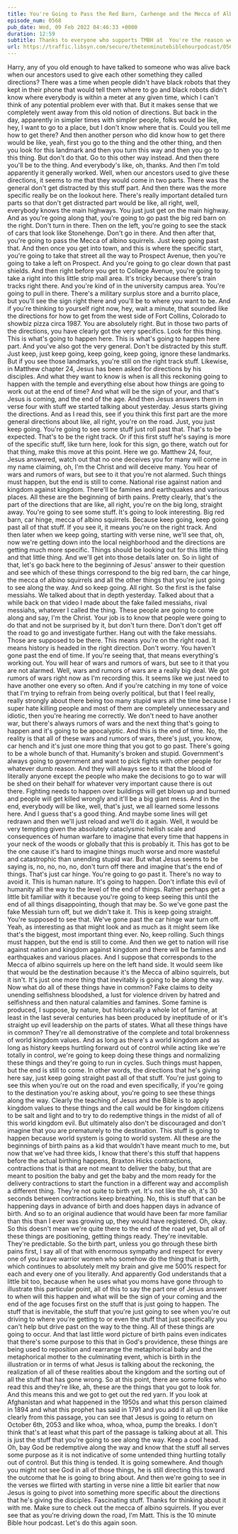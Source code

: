 ```yaml
---
title: You're Going to Pass the Red Barn, Carhenge and the Mecca of Albino Squirrels
episode_num: 0568
pub_date: Wed, 09 Feb 2022 04:46:33 +0000
duration: 12:59
subtitle: Thanks to everyone who supports TMBH at  You're the reason we can all do this together!  Music written and performed by .
url: https://traffic.libsyn.com/secure/thetenminutebiblehourpodcast/0568_-_Youre_Going_to_Pass_the_Red_Barn_Carhenge_and_the_Mecca_of_Albino_Squirrels.mp3
---
```


 Harry, any of you old enough to have talked to someone who was alive back when our ancestors used to give each other something they called directions? There was a time when people didn't have black robots that they kept in their phone that would tell them where to go and black robots didn't know where everybody is within a meter at any given time, which I can't think of any potential problem ever with that. But it makes sense that we completely went away from this old notion of directions. But back in the day, apparently in simpler times with simpler people, folks would be like, hey, I want to go to a place, but I don't know where that is. Could you tell me how to get there? And then another person who did know how to get there would be like, yeah, first you go to the thing and the other thing, and then you look for this landmark and then you turn this way and then you go to this thing. But don't do that. Go to this other way instead. And then there you'll be to the thing. And everybody's like, oh, thanks. And then I'm told apparently it generally worked. Well, when our ancestors used to give these directions, it seems to me that they would come in two parts. There was the general don't get distracted by this stuff part. And then there was the more specific really be on the lookout here. There's really important detailed turn parts so that don't get distracted part would be like, all right, well, everybody knows the main highways. You just just get on the main highway. And as you're going along that, you're going to go past the big red barn on the right. Don't turn in there. Then on the left, you're going to see the stack of cars that look like Stonehenge. Don't go in there. And then after that, you're going to pass the Mecca of albino squirrels. Just keep going past that. And then once you get into town, and this is where the specific start, you're going to take that street all the way to Prospect Avenue, then you're going to take a left on Prospect. And you're going to go clear down that past shields. And then right before you get to College Avenue, you're going to take a right into this little strip mall area. It's tricky because there's train tracks right there. And you're kind of in the university campus area. You're going to pull in there. There's a military surplus store and a burrito place, but you'll see the sign right there and you'll be to where you want to be. And if you're thinking to yourself right now, hey, wait a minute, that sounded like the directions for how to get from the west side of Fort Collins, Colorado to showbiz pizza circa 1987. You are absolutely right. But in those two parts of the directions, you have clearly got the very specifics. Look for this thing. This is what's going to happen here. This is what's going to happen here part. And you've also got the very general. Don't be distracted by this stuff. Just keep, just keep going, keep going, keep going, ignore these landmarks. But if you see those landmarks, you're still on the right track stuff. Likewise, in Matthew chapter 24, Jesus has been asked for directions by his disciples. And what they want to know is when is all this reckoning going to happen with the temple and everything else about how things are going to work out at the end of time? And what will be the sign of your, and that's Jesus is coming, and the end of the age. And then Jesus answers them in verse four with stuff we started talking about yesterday. Jesus starts giving the directions. And as I read this, see if you think this first part are the more general directions about like, all right, you're on the road. Just, you just keep going. You're going to see some stuff just roll past that. That's to be expected. That's to be the right track. Or if this first stuff he's saying is more of the specific stuff, like turn here, look for this sign, go there, watch out for that thing, make this move at this point. Here we go. Matthew 24, four, Jesus answered, watch out that no one deceives you for many will come in my name claiming, oh, I'm the Christ and will deceive many. You hear of wars and rumors of wars, but see to it that you're not alarmed. Such things must happen, but the end is still to come. National rise against nation and kingdom against kingdom. There'll be famines and earthquakes and various places. All these are the beginning of birth pains. Pretty clearly, that's the part of the directions that are like, all right, you're on the big long, straight away. You're going to see some stuff. It's going to look interesting. Big red barn, car hinge, mecca of albino squirrels. Because keep going, keep going past all of that stuff. If you see it, it means you're on the right track. And then later when we keep going, starting with verse nine, we'll see that, oh, now we're getting down into the local neighborhood and the directions are getting much more specific. Things should be looking out for this little thing and that little thing. And we'll get into those details later on. So in light of that, let's go back here to the beginning of Jesus' answer to their question and see which of these things correspond to the big red barn, the car hinge, the mecca of albino squirrels and all the other things that you're just going to see along the way. And so keep going. All right. So the first is the false messiahs. We talked about that in depth yesterday. Talked about that a while back on that video I made about the fake failed messiahs, rival messiahs, whatever I called the thing. These people are going to come along and say, I'm the Christ. Your job is to know that people were going to do that and not be surprised by it, but don't turn there. Don't don't get off the road to go and investigate further. Hang out with the fake messiahs. Those are supposed to be there. This means you're on the right road. It means history is headed in the right direction. Don't worry. You haven't gone past the end of time. If you're seeing that, that means everything's working out. You will hear of wars and rumors of wars, but see to it that you are not alarmed. Well, wars and rumors of wars are a really big deal. We got rumors of wars right now as I'm recording this. It seems like we just need to have another one every so often. And if you're catching in my tone of voice that I'm trying to refrain from being overly political, but that I feel really, really strongly about there being too many stupid wars all the time because I super hate killing people and most of them are completely unnecessary and idiotic, then you're hearing me correctly. We don't need to have another war, but there's always rumors of wars and the next thing that's going to happen and it's going to be apocalyptic. And this is the end of time. No, the reality is that all of these wars and rumors of wars, there's just, you know, car hench and it's just one more thing that you got to go past. There's going to be a whole bunch of that. Humanity's broken and stupid. Government's always going to government and want to pick fights with other people for whatever dumb reason. And they will always see to it that the blood of literally anyone except the people who make the decisions to go to war will be shed on their behalf for whatever very important cause there is out there. Fighting needs to happen over buildings will get blown up and burned and people will get killed wrongly and it'll be a big giant mess. And in the end, everybody will be like, well, that's just, we all learned some lessons here. And I guess that's a good thing. And maybe some lines will get redrawn and then we'll just reload and we'll do it again. Well, it would be very tempting given the absolutely cataclysmic hellish scale and consequences of human warfare to imagine that every time that happens in your neck of the woods or globally that this is probably it. This has got to be the one cause it's hard to imagine things much worse and more wasteful and catastrophic than unending stupid war. But what Jesus seems to be saying is, no, no, no, no, don't turn off there and imagine that's the end of things. That's just car hinge. You're going to go past it. There's no way to avoid it. This is human nature. It's going to happen. Don't inflate this evil of humanity all the way to the level of the end of things. Rather perhaps get a little bit familiar with it because you're going to keep seeing this until the end of all things disappointing, though that may be. So we've gone past the fake Messiah turn off, but we didn't take it. This is keep going straight. You're supposed to see that. We've gone past the car hinge war turn off. Yeah, as interesting as that might look and as much as it might seem like that's the biggest, most important thing ever. No, keep rolling. Such things must happen, but the end is still to come. And then we get to nation will rise against nation and kingdom against kingdom and there will be famines and earthquakes and various places. And I suppose that corresponds to the Mecca of albino squirrels up here on the left hand side. It would seem like that would be the destination because it's the Mecca of albino squirrels, but it isn't. It's just one more thing that inevitably is going to be along the way. Now what do all of these things have in common? Fake claims to deity unending selfishness bloodshed, a lust for violence driven by hatred and selfishness and then natural calamities and famines. Some famine is produced, I suppose, by nature, but historically a whole lot of famine, at least in the last several centuries has been produced by ineptitude of or it's straight up evil leadership on the parts of states. What all these things have in common? They're all demonstrative of the complete and total brokenness of world kingdom values. And as long as there's a world kingdom and as long as history keeps hurtling forward out of control while acting like we're totally in control, we're going to keep doing these things and normalizing these things and they're going to run in cycles. Such things must happen, but the end is still to come. In other words, the directions that he's giving here say, just keep going straight past all of that stuff. You're just going to see this when you're out on the road and even specifically, if you're going to the destination you're asking about, you're going to see these things along the way. Clearly the teaching of Jesus and the Bible is to apply kingdom values to these things and the call would be for kingdom citizens to be salt and light and to try to do redemptive things in the midst of all of this world kingdom evil. But ultimately also don't be discouraged and don't imagine that you are prematurely to the destination. This stuff is going to happen because world system is going to world system. All these are the beginnings of birth pains as a kid that wouldn't have meant much to me, but now that we've had three kids, I know that there's this stuff that happens before the actual birthing happens, Braxton Hicks contractions, contractions that is that are not meant to deliver the baby, but that are meant to position the baby and get the baby and the mom ready for the delivery contractions to start the function in a different way and accomplish a different thing. They're not quite to birth yet. It's not like the oh, it's 30 seconds between contractions keep breathing. No, this is stuff that can be happening days in advance of birth and does happen days in advance of birth. And so to an original audience that would have been far more familiar than this than I ever was growing up, they would have registered. Oh, okay. So this doesn't mean we're quite there to the end of the road yet, but all of these things are positioning, getting things ready. They're inevitable. They're predictable. So the birth part, unless you go through these birth pains first, I say all of that with enormous sympathy and respect for every one of you brave warrior women who somehow do the thing that is birth, which continues to absolutely melt my brain and give me 500% respect for each and every one of you literally. And apparently God understands that a little bit too, because when he uses what you moms have gone through to illustrate this particular point, all of this to say the part one of Jesus answer to when will this happen and what will be the sign of your coming and the end of the age focuses first on the stuff that is just going to happen. The stuff that is inevitable, the stuff that you're just going to see when you're out driving to where you're getting to or even the stuff that just specifically you can't help but drive past on the way to the thing. All of these things are going to occur. And that last little word picture of birth pains even indicates that there's some purpose to this that in God's providence, these things are being used to reposition and rearrange the metaphorical baby and the metaphorical mother to the culminating event, which is birth in the illustration or in terms of what Jesus is talking about the reckoning, the realization of all of these realities about the kingdom and the sorting out of all the stuff that has gone wrong. So at this point, there are some folks who read this and they're like, ah, these are the things that you got to look for. And this means this and we got to get out the red yarn. If you look at Afghanistan and what happened in the 1950s and what this person claimed in 1894 and what this prophet has said in 1791 and you add it all up then like clearly from this passage, you can see that Jesus is going to return on October 6th, 2053 and like whoa, whoa, whoa, pump the breaks. I don't think that's at least what this part of the passage is talking about at all. This is just the stuff that you're going to see along the way. Keep a cool head. Oh, bay God be redemptive along the way and know that the stuff all serves some purpose as it is not indicative of some untended thing hurtling totally out of control. But this thing is tended. It is going somewhere. And though you might not see God in all of those things, he is still directing this toward the outcome that he is going to bring about. And then we're going to see in the verses we flirted with starting in verse nine a little bit earlier that now Jesus is going to pivot into something more specific about the directions that he's giving the disciples. Fascinating stuff. Thanks for thinking about it with me. Make sure to check out the mecca of albino squirrels. If you ever see that as you're driving down the road, I'm Matt. This is the 10 minute Bible hour podcast. Let's do this again soon.